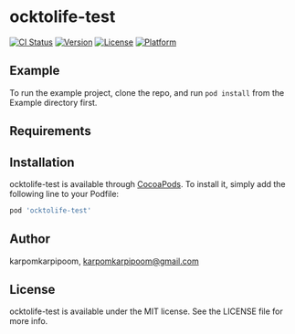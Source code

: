 # ocktolife-test

[![CI Status](https://img.shields.io/travis/karpomkarpipoom/ocktolife-test.svg?style=flat)](https://travis-ci.org/karpomkarpipoom/ocktolife-test)
[![Version](https://img.shields.io/cocoapods/v/ocktolife-test.svg?style=flat)](https://cocoapods.org/pods/ocktolife-test)
[![License](https://img.shields.io/cocoapods/l/ocktolife-test.svg?style=flat)](https://cocoapods.org/pods/ocktolife-test)
[![Platform](https://img.shields.io/cocoapods/p/ocktolife-test.svg?style=flat)](https://cocoapods.org/pods/ocktolife-test)

## Example

To run the example project, clone the repo, and run `pod install` from the Example directory first.

## Requirements

## Installation

ocktolife-test is available through [CocoaPods](https://cocoapods.org). To install
it, simply add the following line to your Podfile:

```ruby
pod 'ocktolife-test'
```

## Author

karpomkarpipoom, karpomkarpipoom@gmail.com

## License

ocktolife-test is available under the MIT license. See the LICENSE file for more info.
